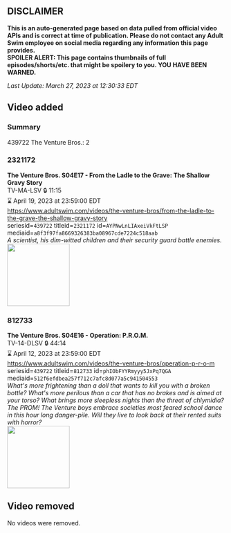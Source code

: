 ## DISCLAIMER
**This is an auto-generated page based on data pulled from official video APIs and is correct at time of publication. Please do not contact any Adult Swim employee on social media regarding any information this page provides.**  
**SPOILER ALERT: This page contains thumbnails of full episodes/shorts/etc. that might be spoilery to you. YOU HAVE BEEN WARNED.**  

_Last Update: March 27, 2023 at 12:30:33 EDT_
## Video added
### Summary
439722 The Venture Bros.: 2  
### 2321172
**The Venture Bros. S04E17 - From the Ladle to the Grave: The Shallow Gravy Story**  
TV-MA-LSV 🔒 11:15  
⌛ April 19, 2023 at 23:59:00 EDT  
https://www.adultswim.com/videos/the-venture-bros/from-the-ladle-to-the-grave-the-shallow-gravy-story  
seriesid=`439722` titleid=`2321172` id=`AYPNwLnLIAxeiVkFtLSP` mediaid=`a8f3f97fa8669326383ba08967cde7224c518aab`  
_A scientist, his dim-witted children and their security guard battle enemies._  
<a href="https://media.cdn.adultswim.com/uploads/20221012/thumbnails/2_2210121551353-VentureBrosLadleGraveThumb.jpeg"><img src="https://media.cdn.adultswim.com/uploads/20221012/thumbnails/2_2210121551353-VentureBrosLadleGraveThumb.jpeg" height="144px" /></a>
### 812733
**The Venture Bros. S04E16 - Operation: P.R.O.M.**  
TV-14-DLSV 🔒 44:14  
⌛ April 12, 2023 at 23:59:00 EDT  
https://www.adultswim.com/videos/the-venture-bros/operation-p-r-o-m  
seriesid=`439722` titleid=`812733` id=`phIObFYYRmyyy5JxPq7QGA` mediaid=`512f6efdbea257f712c7afc8d077a5c941504553`  
_What's more frightening than a doll that wants to kill you with a broken bottle? What's more perilous than a car that has no brakes and is aimed at your torso? What brings more sleepless nights than the threat of chlymidia? The PROM!  The Venture boys embrace societies most feared school dance in this hour long danger-pile. Will they live to look back at their rented suits with horror?_  
<a href="https://media.cdn.adultswim.com/uploads/20210106/thumbnails/2_211614931-venture_155_dst_cid-X1AQ.jpg"><img src="https://media.cdn.adultswim.com/uploads/20210106/thumbnails/2_211614931-venture_155_dst_cid-X1AQ.jpg" height="144px" /></a>
## Video removed
No videos were removed.  
